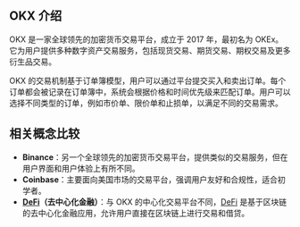 ## OKX 介绍

OKX 是一家全球领先的加密货币交易平台，成立于 2017 年，最初名为 OKEx。它为用户提供多种数字资产交易服务，包括现货交易、期货交易、期权交易及更多衍生品交易。


OKX 的交易机制基于订单簿模型，用户可以通过平台提交买入和卖出订单。每个订单都会被记录在订单簿中，系统会根据价格和时间优先级来匹配订单。用户可以选择不同类型的订单，例如市价单、限价单和止损单，以满足不同的交易需求。


## 相关概念比较

- **Binance**：另一个全球领先的加密货币交易平台，提供类似的交易服务，但在用户界面和用户体验上有所不同。
- **Coinbase**：主要面向美国市场的交易平台，强调用户友好和合规性，适合初学者。
- **[DeFi](https://learnblockchain.cn/tags/DeFi?map=EVM)（去中心化金融）**：与 OKX 的中心化交易平台不同，[DeFi](https://learnblockchain.cn/tags/DeFi?map=EVM) 是基于区块链的去中心化金融应用，允许用户直接在区块链上进行交易和借贷。

